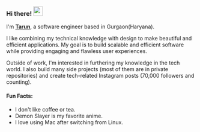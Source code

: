### Hi there! <img src="https://emojis.slackmojis.com/emojis/images/1536351075/4594/blob-wave.gif" width="25"/>
 
I'm [**Tarun**](https://thetarungupta.in), a software engineer based in Gurgaon(Haryana). 

I like combining my technical knowledge with design to make beautiful and efficient applications. My goal is to build scalable and efficient software while providing engaging and flawless user experiences.

Outside of work, I'm interested in furthering my knowledge in the tech world. I also build many side projects (most of them are in private repositories) and create tech-related Instagram posts (70,000 followers and counting).


#### Fun Facts:
- I don't like coffee or tea.
- Demon Slayer is my favorite anime.
- I love using Mac after switching from Linux.
